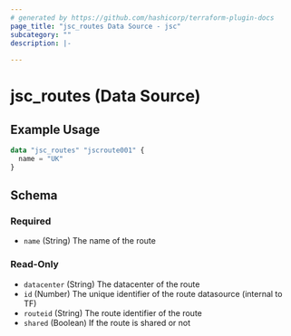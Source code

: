 ```yaml
---
# generated by https://github.com/hashicorp/terraform-plugin-docs
page_title: "jsc_routes Data Source - jsc"
subcategory: ""
description: |-
  
---
```


# jsc_routes (Data Source)



## Example Usage

```terraform
data "jsc_routes" "jscroute001" {
  name = "UK"
}
```

<!-- schema generated by tfplugindocs -->
## Schema

### Required

- `name` (String) The name of the route

### Read-Only

- `datacenter` (String) The datacenter of the route
- `id` (Number) The unique identifier of the route datasource (internal to TF)
- `routeid` (String) The route identifier of the route
- `shared` (Boolean) If the route is shared or not
